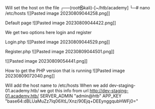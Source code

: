 Will set the host on the file
┌──(root㉿kali)-[~/htb/academy]
└─# nano /etc/hosts
![[Pasted image 20230809044258.png]]

Default page
![[Pasted image 20230809044422.png]]

We get two options here login and register

Login.php
![[Pasted image 20230809044529.png]]

Register.php
![[Pasted image 20230809044501.png]]


![[Pasted image 20230809054441.png]]

How to get the PHP version that is running 
![[Pasted image 20230809072040.png]]

Will add the host name to /etc/hosts
When we add dev-staging-01.academy.htb/ 
we got this info from url http://dev-staging-01.academy.htb/ 
SERVER_ADMIN 	"admin@htb"
APP_KEY 	"base64:dBLUaMuZz7Iq06XtL/Xnz/90Ejq+DEEynggqubHWFj0="

